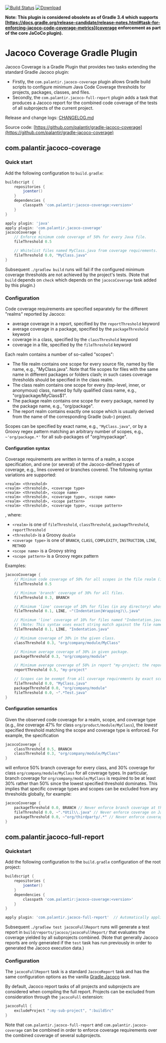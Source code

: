 [![Build Status](https://travis-ci.org/palantir/gradle-jacoco-coverage.svg?branch=develop)](https://travis-ci.org/palantir/gradle-jacoco-coverage)
[![Download](https://api.bintray.com/packages/palantir/releases/gradle-jacoco-coverage/images/download.svg) ](https://bintray.com/palantir/releases/gradle-jacoco-coverage/_latestVersion)

**Note: This plugin is considered obsolete as of Gradle 3.4 which supports [https://docs.gradle.org/release-candidate/release-notes.html#task-for-enforcing-jacoco-code-coverage-metrics](coverage enforcement as part of the core JaCoCo plugin).**

# Jacoco Coverage Gradle Plugin

Jacoco Coverage is a Gradle Plugin that provides two tasks extending the standard Gradle Jacoco plugin:
- Firstly, the `com.palantir.jacoco-coverage` plugin allows Gradle build scripts to configure minimum Java Code Coverage
thresholds for projects, packages, classes, and files.
- Secondly, the `com.palantir.jacoco-full-report` plugin adds a task that produces a Jacoco report for the combined code
coverage of the tests of all subprojects of the current project.

Release and change logs: [CHANGELOG.md](CHANGELOG.md)

Source code: [https://github.com/palantir/gradle-jacoco-coverage](https://github.com/palantir/gradle-jacoco-coverage)


## com.palantir.jacoco-coverage

### Quick start

Add the following configuration to `build.gradle`:

```groovy
buildscript {
    repositories {
        jcenter()
    }
    dependencies {
        classpath 'com.palantir:jacoco-coverage:<version>'
    }
}

apply plugin: 'java'
apply plugin: 'com.palantir.jacoco-coverage'
jacocoCoverage {
    // Enforce minimum code coverage of 50% for every Java file.
    fileThreshold 0.5

    // Whitelist files named MyClass.java from coverage requirements.
    fileThreshold 0.0, "MyClass.java"
}
```

Subsequent `./gradlew build` runs will fail if the configured minimum coverage thresholds are not achieved by the
project's tests. (Note that `build` depends on `check` which depends on the `jacocoCoverage` task added by this plugin.)


### Configuration

Code coverage requirements are specified separately for the different "realms" reported by Jacoco:
- average coverage in a report, specified by the `reportThreshold` keyword
- average coverage in a package, specified by the `packageThreshold` keyword
- coverage in a class, specified by the `classThreshold` keyword
- coverage in a file, specified by the `fileThreshold` keyword

Each realm contains a number of so-called "scopes": 
- The file realm contains one scope for every source file, named by file name, e.g., "MyClass.java". Note that file
scopes for files with the same name in different packages or folders clash; in such cases coverage thresholds should be
specified in the class realm.
- The class realm contains one scope for every (top-level, inner, or anonymous) class, named by fully qualified class
name, e.g., "org/package/MyClass$1".
- The package realm contains one scope for every package, named by the package name, e.g., "org/package".
- The report realm contains exactly one scope which is usually derived from the name of the corresponding Gradle (sub-)
project.

Scopes can be specified by exact name, e.g., `"MyClass.java"`, or by a Groovy regex pattern matching an arbitrary number
of scopes, e.g., `~'org/package.*'` for all sub-packages of "org/mypackage".

#### Configuration syntax

Coverage requirements are written in terms of a realm, a scope specification, and one (or several) of the Jacoco-defined
types of coverage, e.g., lines covered or branches covered. The following syntax variations are supported:

    <realm> <threshold>
    <realm> <threshold>, <coverage type>
    <realm> <threshold>, <scope name>
    <realm> <threshold>, <coverage type>, <scope name>
    <realm> <threshold>, <scope pattern>
    <realm> <threshold>, <coverage type>, <scope pattern>

, where:
- `<realm>` is one of `fileThreshold`, `classThreshold`, `packageThreshold`, `reportThreshold`
- `<threshold>` is a Groovy `double`
- `<coverage type>` is one of `BRANCH`, `CLASS`, `COMPLEXITY`, `INSTRUCTION`, `LINE`, `METHOD`
- `<scope name>` is a Groovy string
- `<scope pattern>` is a Groovy regex pattern

Examples:
```groovy
jacocoCoverage {
    // Minimum code coverage of 50% for all scopes in the file realm (i.e., for all files) and for all coverage types.
    fileThreshold 0.5

    // Minimum 'branch' coverage of 30% for all files.
    fileThreshold 0.3, BRANCH

    // Minimum 'line' coverage of 10% for files (in any directory) whose name matches the given regular expression.
    fileThreshold 0.1, LINE, ~"(Indentation|Wrapping)\\.java"

    // Minimum 'line' coverage of 10% for files named "Indentation.java" (case-sensitive, in any directory).
    // (Note: This syntax uses exact string match against the file name while the regex syntax requires escaping.)
    fileThreshold 0.1, LINE, "Indentation.java"

    // Minimum coverage of 30% in the given class.
    classThreshold 0.3, "org/company/module/MyClass"

    // Minimum average coverage of 30% in given package.
    packageThreshold 0.3, "org/company/module"

    // Minimum average coverage of 50% in report "my-project; the report name is usually the Gradle project name.
    reportThreshold 0.5, "my-project" 

    // Scopes can be exempt from all coverage requirements by exact scope name or scope name pattern.
    fileThreshold 0.0, "MyClass.java"
    packageThreshold 0.0, "org/company/module"
    fileThreshold 0.0, ~".*Test.java"
}
```

#### Configuration semantics

Given the observed code coverage for a realm, scope, and coverage type (e.g., _line_ coverage 47% for class
`org/product/module/MyClass`), the *lowest* specified threshold matching the scope and coverage type is enforced. For
example, the specification

```groovy
jacocoCoverage {
    classThreshold 0.5, BRANCH
    classThreshold 0.3, "org/company/module/MyClass"
}
```

will enforce 50% branch coverage for every class, and 30% coverage for class `org/company/module/MyClass` for all
coverage types. In particular, branch coverage for `org/company/module/MyClass` is required to be at least 30% rather
than 50% since the lowest specified threshold dominates. This implies that specific coverage types and scopes can be
excluded from any thresholds globally, for example:

```groovy
jacocoCoverage {
    packageThreshold 0.0, BRANCH // Never enforce branch coverage at the package level
    fileThreshold 0.0, ~".*Util\\.java" // Never enforce coverage on Java files like XyzUtil.java
    packageThreshold 0.0, ~"org/thirdparty/.*" // Never enforce coverage on thirdparty package.
}
```


## com.palantir.jacoco-full-report

### Quickstart

Add the following configuration to the `build.gradle` configuration of the root project:

```groovy
buildscript {
    repositories {
        jcenter()
    }
    dependencies {
        classpath 'com.palantir:jacoco-coverage:<version>'
    }
}

apply plugin: 'com.palantir.jacoco-full-report'  // Automatically applies the 'jacoco' plugin to this project.
```

Subsequent `./gradlew test jacocoFullReport` runs will generate a test report in `build/reports/jacoco/jacocoFullReport/`
that evaluates the coverage yielded by all subprojects combined. (Note that generally Jacoco reports are only generated
if the `test` task has run previously in order to generated the Jacoco execution data.)

### Configuration

The `jacocoFullReport` task is a standard `JacocoReport` task and has the same configuration options as the vanilla
[Gradle Jacoco](https://docs.gradle.org/current/userguide/jacoco_plugin.html) task.

By default, Jacoco report tasks of all projects and subprojects are considered when compiling the full report. Projects
can be excluded from consideration through the `jacocoFull` extension:

```groovy
jacocoFull {
    excludeProject ":my-sub-project", ":buildSrc"
}
```

Note that `com.palantir.jacoco-full-report` and `com.palantir.jacoco-coverage` can be combined in order to enforce
coverage requirements over the combined coverage of several subprojects.
